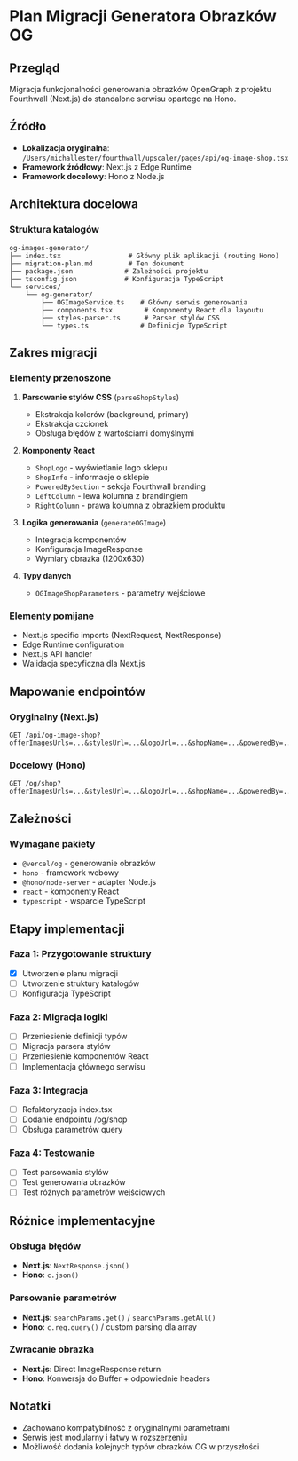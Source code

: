 # Plan Migracji Generatora Obrazków OG

## Przegląd
Migracja funkcjonalności generowania obrazków OpenGraph z projektu Fourthwall (Next.js) do standalone serwisu opartego na Hono.

## Źródło
- **Lokalizacja oryginalna**: `/Users/michallester/fourthwall/upscaler/pages/api/og-image-shop.tsx`
- **Framework źródłowy**: Next.js z Edge Runtime
- **Framework docelowy**: Hono z Node.js

## Architektura docelowa

### Struktura katalogów
```
og-images-generator/
├── index.tsx                 # Główny plik aplikacji (routing Hono)
├── migration-plan.md         # Ten dokument
├── package.json             # Zależności projektu
├── tsconfig.json            # Konfiguracja TypeScript
└── services/
    └── og-generator/
        ├── OGImageService.ts    # Główny serwis generowania
        ├── components.tsx        # Komponenty React dla layoutu
        ├── styles-parser.ts      # Parser stylów CSS
        └── types.ts             # Definicje TypeScript

```

## Zakres migracji

### Elementy przenoszone
1. **Parsowanie stylów CSS** (`parseShopStyles`)
   - Ekstrakcja kolorów (background, primary)
   - Ekstrakcja czcionek
   - Obsługa błędów z wartościami domyślnymi

2. **Komponenty React**
   - `ShopLogo` - wyświetlanie logo sklepu
   - `ShopInfo` - informacje o sklepie
   - `PoweredBySection` - sekcja Fourthwall branding
   - `LeftColumn` - lewa kolumna z brandingiem
   - `RightColumn` - prawa kolumna z obrazkiem produktu

3. **Logika generowania** (`generateOGImage`)
   - Integracja komponentów
   - Konfiguracja ImageResponse
   - Wymiary obrazka (1200x630)

4. **Typy danych**
   - `OGImageShopParameters` - parametry wejściowe

### Elementy pomijane
- Next.js specific imports (NextRequest, NextResponse)
- Edge Runtime configuration
- Next.js API handler
- Walidacja specyficzna dla Next.js

## Mapowanie endpointów

### Oryginalny (Next.js)
```
GET /api/og-image-shop?offerImagesUrls=...&stylesUrl=...&logoUrl=...&shopName=...&poweredBy=...
```

### Docelowy (Hono)
```
GET /og/shop?offerImagesUrls=...&stylesUrl=...&logoUrl=...&shopName=...&poweredBy=...
```

## Zależności

### Wymagane pakiety
- `@vercel/og` - generowanie obrazków
- `hono` - framework webowy
- `@hono/node-server` - adapter Node.js
- `react` - komponenty React
- `typescript` - wsparcie TypeScript

## Etapy implementacji

### Faza 1: Przygotowanie struktury
- [x] Utworzenie planu migracji
- [ ] Utworzenie struktury katalogów
- [ ] Konfiguracja TypeScript

### Faza 2: Migracja logiki
- [ ] Przeniesienie definicji typów
- [ ] Migracja parsera stylów
- [ ] Przeniesienie komponentów React
- [ ] Implementacja głównego serwisu

### Faza 3: Integracja
- [ ] Refaktoryzacja index.tsx
- [ ] Dodanie endpointu /og/shop
- [ ] Obsługa parametrów query

### Faza 4: Testowanie
- [ ] Test parsowania stylów
- [ ] Test generowania obrazków
- [ ] Test różnych parametrów wejściowych

## Różnice implementacyjne

### Obsługa błędów
- **Next.js**: `NextResponse.json()`
- **Hono**: `c.json()`

### Parsowanie parametrów
- **Next.js**: `searchParams.get()` / `searchParams.getAll()`
- **Hono**: `c.req.query()` / custom parsing dla array

### Zwracanie obrazka
- **Next.js**: Direct ImageResponse return
- **Hono**: Konwersja do Buffer + odpowiednie headers

## Notatki
- Zachowano kompatybilność z oryginalnymi parametrami
- Serwis jest modularny i łatwy w rozszerzeniu
- Możliwość dodania kolejnych typów obrazków OG w przyszłości